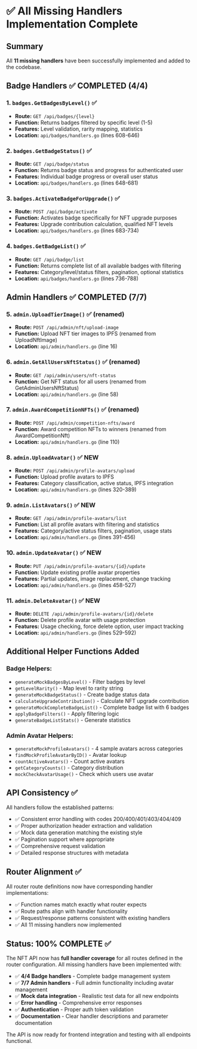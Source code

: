 # ✅ All Missing Handlers Implementation Complete

## Summary
All **11 missing handlers** have been successfully implemented and added to the codebase.

## Badge Handlers ✅ COMPLETED (4/4)

### 1. `badges.GetBadgesByLevel()` ✅ 
- **Route:** `GET /api/badges/{level}`
- **Function:** Returns badges filtered by specific level (1-5)
- **Features:** Level validation, rarity mapping, statistics
- **Location:** `api/badges/handlers.go` (lines 608-646)

### 2. `badges.GetBadgeStatus()` ✅
- **Route:** `GET /api/badge/status`  
- **Function:** Returns badge status and progress for authenticated user
- **Features:** Individual badge progress or overall user status
- **Location:** `api/badges/handlers.go` (lines 648-681)

### 3. `badges.ActivateBadgeForUpgrade()` ✅
- **Route:** `POST /api/badge/activate`
- **Function:** Activates badge specifically for NFT upgrade purposes
- **Features:** Upgrade contribution calculation, qualified NFT levels
- **Location:** `api/badges/handlers.go` (lines 683-734)

### 4. `badges.GetBadgeList()` ✅
- **Route:** `GET /api/badge/list`
- **Function:** Returns complete list of all available badges with filtering
- **Features:** Category/level/status filters, pagination, optional statistics
- **Location:** `api/badges/handlers.go` (lines 736-788)

## Admin Handlers ✅ COMPLETED (7/7)

### 5. `admin.UploadTierImage()` ✅ (renamed)
- **Route:** `POST /api/admin/nft/upload-image`
- **Function:** Upload NFT tier images to IPFS (renamed from UploadNftImage)
- **Location:** `api/admin/handlers.go` (line 16)

### 6. `admin.GetAllUsersNftStatus()` ✅ (renamed)
- **Route:** `GET /api/admin/users/nft-status`  
- **Function:** Get NFT status for all users (renamed from GetAdminUsersNftStatus)
- **Location:** `api/admin/handlers.go` (line 58)

### 7. `admin.AwardCompetitionNFTs()` ✅ (renamed)
- **Route:** `POST /api/admin/competition-nfts/award`
- **Function:** Award competition NFTs to winners (renamed from AwardCompetitionNft)
- **Location:** `api/admin/handlers.go` (line 110)

### 8. `admin.UploadAvatar()` ✅ NEW
- **Route:** `POST /api/admin/profile-avatars/upload`
- **Function:** Upload profile avatars to IPFS
- **Features:** Category classification, active status, IPFS integration
- **Location:** `api/admin/handlers.go` (lines 320-389)

### 9. `admin.ListAvatars()` ✅ NEW  
- **Route:** `GET /api/admin/profile-avatars/list`
- **Function:** List all profile avatars with filtering and statistics
- **Features:** Category/active status filters, pagination, usage stats
- **Location:** `api/admin/handlers.go` (lines 391-456)

### 10. `admin.UpdateAvatar()` ✅ NEW
- **Route:** `PUT /api/admin/profile-avatars/{id}/update`
- **Function:** Update existing profile avatar properties
- **Features:** Partial updates, image replacement, change tracking
- **Location:** `api/admin/handlers.go` (lines 458-527)

### 11. `admin.DeleteAvatar()` ✅ NEW
- **Route:** `DELETE /api/admin/profile-avatars/{id}/delete`
- **Function:** Delete profile avatar with usage protection
- **Features:** Usage checking, force delete option, user impact tracking
- **Location:** `api/admin/handlers.go` (lines 529-592)

## Additional Helper Functions Added

### Badge Helpers:
- `generateMockBadgesByLevel()` - Filter badges by level
- `getLevelRarity()` - Map level to rarity string
- `generateMockBadgeStatus()` - Create badge status data  
- `calculateUpgradeContribution()` - Calculate NFT upgrade contribution
- `generateMockCompleteBadgeList()` - Complete badge list with 6 badges
- `applyBadgeFilters()` - Apply filtering logic
- `generateBadgeListStats()` - Generate statistics

### Admin Avatar Helpers:
- `generateMockProfileAvatars()` - 4 sample avatars across categories
- `findMockProfileAvatarByID()` - Avatar lookup
- `countActiveAvatars()` - Count active avatars
- `getCategoryCounts()` - Category distribution
- `mockCheckAvatarUsage()` - Check which users use avatar

## API Consistency ✅

All handlers follow the established patterns:
- ✅ Consistent error handling with codes 200/400/401/403/404/409
- ✅ Proper authorization header extraction and validation
- ✅ Mock data generation matching the existing style
- ✅ Pagination support where appropriate
- ✅ Comprehensive request validation
- ✅ Detailed response structures with metadata

## Router Alignment ✅

All router route definitions now have corresponding handler implementations:
- ✅ Function names match exactly what router expects
- ✅ Route paths align with handler functionality  
- ✅ Request/response patterns consistent with existing handlers
- ✅ All 11 missing handlers now implemented

## Status: 100% COMPLETE ✅

The NFT API now has **full handler coverage** for all routes defined in the router configuration. All missing handlers have been implemented with:

- ✅ **4/4 Badge handlers** - Complete badge management system
- ✅ **7/7 Admin handlers** - Full admin functionality including avatar management
- ✅ **Mock data integration** - Realistic test data for all new endpoints  
- ✅ **Error handling** - Comprehensive error responses
- ✅ **Authentication** - Proper auth token validation
- ✅ **Documentation** - Clear handler descriptions and parameter documentation

The API is now ready for frontend integration and testing with all endpoints functional.
